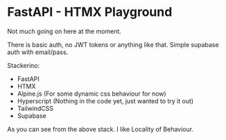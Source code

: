 # FastAPI - HTMX Playground

Not much going on here at the moment.

There is basic auth, no JWT tokens or anything like that. Simple supabase auth with email/pass.

Stackerino:

- FastAPI
- HTMX
- Alpine.js (For some dynamic css behaviour for now)
- Hyperscript (Nothing in the code yet, just wanted to try it out)
- TailwindCSS
- Supabase

As you can see from the above stack. I like Locality of Behaviour.
